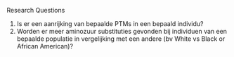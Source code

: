Research Questions

1. Is er een aanrijking van bepaalde PTMs in een bepaald individu?
2. Worden er meer aminozuur substituties gevonden bij individuen van een bepaalde populatie in vergelijking met een andere (bv
White vs Black or African American)?

